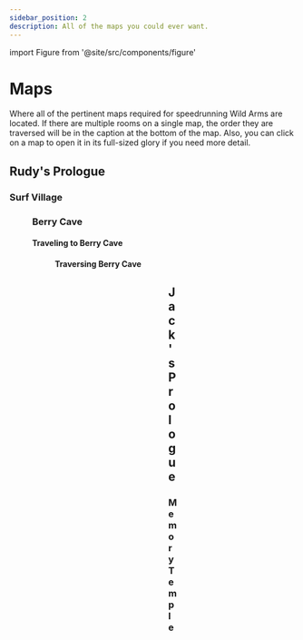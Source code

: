 ```yaml
---
sidebar_position: 2
description: All of the maps you could ever want.
---
```


import Figure from '@site/src/components/figure'

# Maps

Where all of the pertinent maps required for speedrunning Wild Arms are located.  If there are multiple rooms on a single map, the order they are traversed will be in the caption at the bottom of the map.  Also, you can click on a map to open it in its full-sized glory if you need more detail.

## Rudy's Prologue

### Surf Village

<Figure caption="Basic Idea in Surf Village" src="/img/wild-arms/maps/Surf Village (Wild Arms)@0.5x.jpg" />

### Berry Cave

#### Traveling to Berry Cave

<Figure caption="From Surf Village to Berry Cave" src="/img/wild-arms/maps/Surf Village to Berry Cave (Wild Arms)@0.75x.jpg" />

#### Traversing Berry Cave

<Figure caption="Berry Cave, Rooms 1 and 2" src="/img/wild-arms/maps/Berry Cave (Wild Arms) - Rooms 1 and 2@0.5x.jpg" />
<Figure caption="Berry Cave, Room 3" src="/img/wild-arms/maps/Berry Cave (Wild Arms) - Room 3@0.5x.jpg" />
<Figure caption="Berry Cave, Room 4" src="/img/wild-arms/maps/Berry Cave (Wild Arms) - Room 4@0.5x.jpg" />
<Figure caption="Berry Cave, Save Room" src="/img/wild-arms/maps/Berry Cave (Wild Arms) - Save Room@0.5x.jpg" />
<Figure caption="Berry Cave, Final Room" src="/img/wild-arms/maps/Berry Cave (Wild Arms) - Final Room@0.5x.jpg" />

## Jack's Prologue

### Memory Temple

<Figure caption="Memory Temple, Rooms 1 through 3" src="/img/wild-arms/maps/Memory Temple (Wild Arms) - Rooms 1 through 3@0.5x.jpg" />
<Figure caption="Memory Temple, Rooms 4, 5, and Save Room (Bottom, Right, Left)" src="/img/wild-arms/maps/Memory Temple (Wild Arms) - Rooms 4, 5, and Save Room@0.5x.jpg" />
<Figure caption="Memory Temple, Rooms 6, 7, and Teleport Room (Left, Top Right, Bottom Right)" src="/img/wild-arms/maps/Memory Temple (Wild Arms) - Rooms 6, 7, and Teleport Room@0.5x.jpg" />
